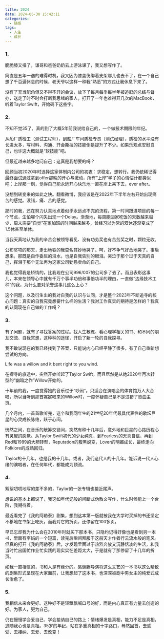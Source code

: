 ```yaml
---
title: 2024
date: 2024-06-30 15:42:11
categories: 
  - 随感
tags: 
  - 人生
  - 成长
---
```


### 1. 

脆脆膝又扭了，谦哥和爸爸奶奶去上游泳课了，我又想写作了。

简直是五年一遇的难得时机，我又因为膝盖伤绑着支架哪儿也去不了，在一个自己想了千百遍休息的时候，老天爷以这样一种我“熟悉”的方式让我休息下来了。

没有了充当配角但又不得不开的会议，放下了每月每季每半年被追赶的总结与督办，送走了时不时会打断我思绪的家人，打开了一年也难得开几次的MacBook，听着Taylor Swift，开始码下这些字。

### 2.

不知不觉35了，真的到了大概5年前我说给自己的，一个做技术期限的年纪。

从船厂质检工（测试工程师），到船厂车间质检专员（测试经理），质检的水平没有长进太多，写材料、沟通、开会撕拉的技能倒是提升了不少。如果乐观点安慰自己，也许这大概就是“软技能”吧。

但最近越来越多地问自己：这真是我想要的吗？

回顾当初2020年时选择这家体制内公司的初衷：求稳定，想转行。我仍依稀记得最终面试通过拿到offer那晚的开心与激动，所有“上岸”学子的心情估计都类似吧：上岸那一刻，觉得自己能永远开心快乐地一直在岸上呆下去，ever after。

没想到转变来的如此之快。翻看微博，我应该是在2022年下半年左右开始出现痛苦的感觉。没错，痛、苦的感觉。

那时的我，还在努力认真地点着似乎永远点不完的流程，第一时间跟进项目的每一个节点，生怕哪个闪失出现一个Delay。渐渐地，每周能回家吃饭的天数越来越少，周末需要“自觉”在家加班的时间越来越多，曾经习以为常的双休逐渐变成了1.5休甚至单休。

当我天真地认为我的辛苦会被领导看见、没有功劳奖也有苦劳奖之时，颗粒无收。

公布奖项的那天，走出地铁的我莫名其妙地哭了。呵，好不争气好怂地哭了。事后想来，那既是自作委屈的泪水，也是自我告别的眼泪。哭泣于那个过于天真的自己，挥泪于那个无法再为这家公司勤恳卖命的自己。

我也觉得我是矫情的，比我现在公司996/007的公司多了去了。而且表彰这事儿，本来在领导心中就有千万个事半功倍和事倍功半的理由，一直做“边缘技术工种”的我，为什么要对荣誉这事儿这么上心？

这个问题，以及衍生出的我对自我的认识与认同，才是整个2023年不断追寻的核心问题：真实的自我究竟想要什么样的生活？我对工作真实的期待是怎样的？我真的认同现在自己做的工作吗？

### 3.

有了问题，就有了寻找答案的过程。找人生教练、看心理学相关的书、和不同的朋友交流、自我冥想，这种种的途径，开启了新一轮的自我探寻。

我不敢说现在的我已经找到了答案，只能说内心已经平静了很多，有了自己重新想尝试的方向。

Life was a willow and it bent right to you wind.

在探寻的旅途中，突然开始听起了Taylor Swift，而且居然是从她2020年再次转型的“幽暗之作”Willow开始的。

十年前的我，一度觉得她的音乐过于“吵闹”，只适合在演唱会的体育馆万人大合唱，所以当听到那首娓娓唱来的Willow时，一度怀疑自己是不是进错了歌曲主页。

几个月内，一首首歌听完，这个和我同年生的21世纪20年代最具代表性的歌坛巨星的心灵成长脉络，跃于心间。

恍然之间，在音乐的觥筹交错间，突然有种十几年后，意外地和巨星的心路历程心有灵犀的感觉。从Taylor Swift初代的少女纯真，到Fearless的天真自信，再到Red和1989的大胆转型，Reputation的腹黑蜕变，Lover的明媚成长，最终走向Folklore的成熟回归。

Taylor的十几年，也是我的十几年，或者，我们这代人的十几年。能诉说一代人心绪的演唱者，在任何年代，都能成为顶流。

### 4. 

絮絮叨叨地写的差不多的，Taylor的一张专辑也接近尾声。

想说的基本上都说了，我这如年代记般的间断式伪散文写作，什么时候能上一个台阶，我期待着。

最近看完了《我的阿勒泰》剧集，想到这本第一版就被我在大学时买掉的书还坚定不移地在书架上吃灰，而我对它的折页，还停留在100多页。

早已忘却我为什么会在2010年时就买下那本书，只隐约记得好像也是看到另一本书，里面有李娟的一个短篇，读完后瞬间拜服于这般天才作者行云流水般的笔风。但真的打开《我的阿勒泰》后，才发现里面过于热烈奔放又沉静恬淡的生活，和我当时忙出国忙作业忙实践的现实实在差距太大，于是就有了那停留了十几年的折页。

如我一直相信的，书和人是有缘分的。感谢滕导演将这么文艺的一本书以这么精致的剧集形式呈现在大家面前，让我想起了这本书，也深深被剧中男女主的纯爱式成长治愈了。

### 5.

我相信未来会更好。这种好不是轻飘飘喊口号的好，而是内心真正有力量去创造的好。为家人，更为自己。

仍在慢慢学会爱自己、学会接纳自己的路上：情绪爆发是真相，能力不足是真相，追随我心也是真相。35岁的年纪，站在多重真相的十字路口，蓦然回首，去感受、去接纳、去爱、去改变！
